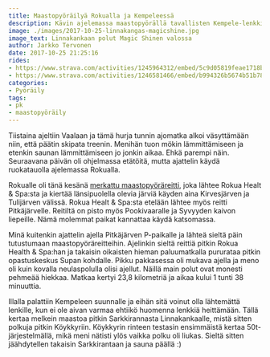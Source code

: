 ```yaml
---
title: Maastopyöräilyä Rokualla ja Kempeleessä
description: Kävin ajelemassa maastopyörällä tavallisten Kempele-lenkkien lisäksi Rokuan jäkäläkankailla kansallispuiston kupeessa.
image: ./images/2017-10-25-linnakangas-magicshine.jpg
image_text: Linnakankaan polut Magic Shinen valossa
author: Jarkko Tervonen
date: 2017-10-25 21:25:16
rides:
- https://www.strava.com/activities/1245964312/embed/5c9d05819feae1718b6c552f0d85988bd9b6fb5f
- https://www.strava.com/activities/1246581466/embed/b994326b5674b51b7849ea04b461e85f59d551a2
categories:
- Pyöräily
tags:
- pk
- maastopyöräily
---
```

Tiistaina ajeltiin Vaalaan ja tämä hurja tunnin ajomatka alkoi väsyttämään niin, että päätin skipata treenin. Menihän tuon mökin lämmittämiseen ja etenkin saunan lämmittämiseen jo jonkin aikaa. Ehkä parempi näin. Seuraavana päivän oli ohjelmassa etätöitä, mutta ajattelin käydä ruokatauolla ajelemassa Rokualla.

Rokualle oli tänä kesänä [merkattu maastopyöräreitti](http://www.rokuageopark.fi/fi/koe/aktiviteetit/maastopyoraily), joka lähtee Rokua Healt & Spa:sta ja kiertää länsipuolella olevia järviä käyden aina Kirvesjärven ja Tulijärven välissä. Rokua Healt & Spa:sta etelään lähtee myös reitti Pitkäjärvelle. Reitiltä on pisto myös Pookivaaralle ja Syvyyden kaivon liepeille. Nämä molemmat paikat kannattaa käydä katsomassa.

Minä kuitenkin ajattelin ajella Pitkäjärven P-paikalle ja lähteä sieltä päin tutustumaan maastopyöräreitteihin. Ajelinkin sieltä reittiä pitkin Rokua Health & Spa:han ja takaisin oikaisten hieman paluumatkalla pururataa pitkin opastuskeskus Supan kohdalle. Pikku pakkasessa oli mukava ajella ja meno oli kuin kovalla neulaspolulla olisi ajellut. Näillä main polut ovat monesti pehmeää hiekkaa. Matkaa kertyi 23,8 kilometriä ja aikaa kului 1 tunti 38 minuuttia.

Illalla palattiin Kempeleen suunnalle ja eihän sitä voinut olla lähtemättä lenkille, kun ei ole aivan varmaa ehtiikö huomenna lenkkiä heittämään. Tällä kertaa melkein maastoa pitkin Sarkkirannasta Linnakankaalle, mistä sitten polkuja pitkin Köykkyriin. Köykkyrin rinteen testasin ensimmäistä kertaa 50t-järjestelmällä, mikä meni nätisti ylös vaikka polku oli liukas. Sieltä sitten jäähdytellen takaisin Sarkkirantaan ja sauna päällä :)
